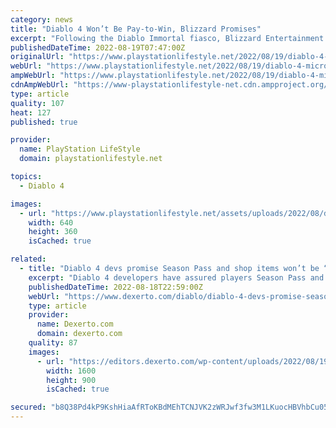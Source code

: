 ```yaml
---
category: news
title: "Diablo 4 Won’t Be Pay-to-Win, Blizzard Promises"
excerpt: "Following the Diablo Immortal fiasco, Blizzard Entertainment has promised that Diablo 4 microtransactions won't have pay-to-win mechanics."
publishedDateTime: 2022-08-19T07:47:00Z
originalUrl: "https://www.playstationlifestyle.net/2022/08/19/diablo-4-microtransactions-not-pay-to-win/"
webUrl: "https://www.playstationlifestyle.net/2022/08/19/diablo-4-microtransactions-not-pay-to-win/"
ampWebUrl: "https://www.playstationlifestyle.net/2022/08/19/diablo-4-microtransactions-not-pay-to-win/amp/"
cdnAmpWebUrl: "https://www-playstationlifestyle-net.cdn.ampproject.org/c/s/www.playstationlifestyle.net/2022/08/19/diablo-4-microtransactions-not-pay-to-win/amp/"
type: article
quality: 107
heat: 127
published: true

provider:
  name: PlayStation LifeStyle
  domain: playstationlifestyle.net

topics:
  - Diablo 4

images:
  - url: "https://www.playstationlifestyle.net/assets/uploads/2022/08/diablo-4-microtransactions.jpg"
    width: 640
    height: 360
    isCached: true

related:
  - title: "Diablo 4 devs promise Season Pass and shop items won’t be “pay-to-win”"
    excerpt: "Diablo 4 developers have assured players Season Pass and other shop content won't be \"pay-to-win\", alleviating community concerns."
    publishedDateTime: 2022-08-18T22:59:00Z
    webUrl: "https://www.dexerto.com/diablo/diablo-4-devs-promise-season-pass-shop-cosmetics-not-pay-to-win-1908362/"
    type: article
    provider:
      name: Dexerto.com
      domain: dexerto.com
    quality: 87
    images:
      - url: "https://editors.dexerto.com/wp-content/uploads/2022/08/19/Untitled-design-88.jpg"
        width: 1600
        height: 900
        isCached: true

secured: "b8Q38Pd4kP9KshHiaAfRToKBdMEhTCNJVK2zWRJwf3fw3M1LKuocHBVhbCu05hN7ktwS2GUCk8TEvN30mreSGHBDwXHuOEd/25Si3+UCBJJrO0QW2Sen8DmROnHp7CGrOdhBK9hlVAquunA4LjyJb5UuSq6GipVNZKwCSuYwxdBLkrdj4YRX5GZnbQhKCd9NonEyGhdLMmWGfDtHMSBXx3lF4Z9ufndkm7/0GNNrnOOSD8zZbt/HOe/i6V/JBNlHZcGT76+k08hDBTzK2Mns3FQ39MwtQbBcG549eyDVUop72hA1OhtChdmfS34u4XEI0BGz1rWHsKBINLGgrJdOtQe33Gxn+Dc+TIKQwret3FY=;7llXwV8yRbeA5kCpo1SsLQ=="
---
```


